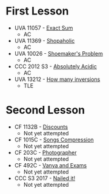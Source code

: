 # First Lesson

- UVA 11057 - [Exact Sum](https://onlinejudge.org/index.php?option=com_onlinejudge&Itemid=8&category=24&page=show_problem&problem=1998)
	- AC
- UVA 11369 - [Shopaholic](https://onlinejudge.org/index.php?option=com_onlinejudge&Itemid=8&category=24&page=show_problem&problem=2354)
	- AC
- UVA 10026 - [Shoemaker's Problem](https://onlinejudge.org/index.php?option=com_onlinejudge&Itemid=8&category=24&page=show_problem&problem=967)
	- AC
- CCC 2012 S3 - [Absolutely Acidic](https://dmoj.ca/problem/ccc12s3)
	- AC
- UVA 13212 - [How many inversions](https://onlinejudge.org/index.php?option=com_onlinejudge&Itemid=8&page=show_problem&problem=5135)
	- TLE

# Second Lesson

- CF 1132B - [Discounts](https://codeforces.com/problemset/problem/1132/B)
	- Not yet attempted
- CF 1015C - [Songs Compression](https://codeforces.com/problemset/problem/1015/C)
	- Not yet attempted
- CF 203C - [Photographer](https://codeforces.com/contest/203/problem/C)
	- Not yet attempted
- CF 492C - [Vanya and Exams](https://codeforces.com/contest/492/problem/C)
	- Not yet attempted
- CCC S3 2017 - [Nailed it!](https://dmoj.ca/problem/ccc17s3)
	- Not yet attempted

